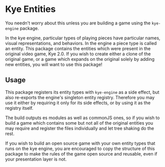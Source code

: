 # Kye Entities

You needn't worry about this unless you are building a game using the `kye-engine` package.

In the kye engine, particular types of playing pieces have particular names, visual representations, and behaviors. In the engine a piece type is called an entity. This package contains the entities which were present in the original video game, Kye 2.0. If you wish to create either a clone of the original game, or a game which expands on the original solely by adding new entities, you will want to use this package!

## Usage

This package registers its entity types with `kye-engine` as a side effect, but also re-exports the engine's singleton entity registry. Therefore you may use it either by requiring it only for its side effects, or by using it as the registry itself.

The build outputs es modules as well as commonJS ones, so if you wish to build a game which contains some but not all of the original entities you may require and register the files individually and let tree shaking do the rest.

If you wish to build an open source game with your own entity types that runs on the kye engine, you are encouraged to copy the structure of this package to make the rules of the game open source and reusable, even if your presentation layer is not.
